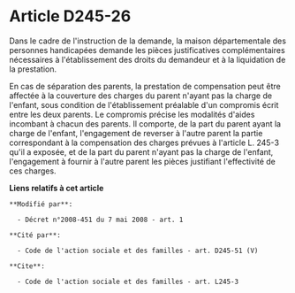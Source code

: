 # Article D245-26

Dans le cadre de l'instruction de la demande, la maison départementale des personnes handicapées demande les pièces
justificatives complémentaires nécessaires à l'établissement des droits du demandeur et à la liquidation de la prestation. 

En cas de séparation des parents, la prestation de compensation peut être affectée à la couverture des charges du parent
n'ayant pas la charge de l'enfant, sous condition de l'établissement préalable d'un compromis écrit entre les deux parents.
Le compromis précise les modalités d'aides incombant à chacun des parents. Il comporte, de la part du parent ayant la charge
de l'enfant, l'engagement de reverser à l'autre parent la partie correspondant à la compensation des charges prévues à
l'article L. 245-3 qu'il a exposée, et de la part du parent n'ayant pas la charge de l'enfant, l'engagement à fournir à
l'autre parent les pièces justifiant l'effectivité de ces charges.

**Liens relatifs à cet article**

	**Modifié par**:

	  - Décret n°2008-451 du 7 mai 2008 - art. 1

	**Cité par**:

	  - Code de l'action sociale et des familles - art. D245-51 (V)

	**Cite**:

	  - Code de l'action sociale et des familles - art. L245-3
